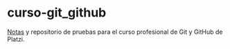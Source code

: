 # curso-git_github
[Notas](./Archivo.md) y repositorio de pruebas para el curso profesional de Git y GitHub de Platzi.
